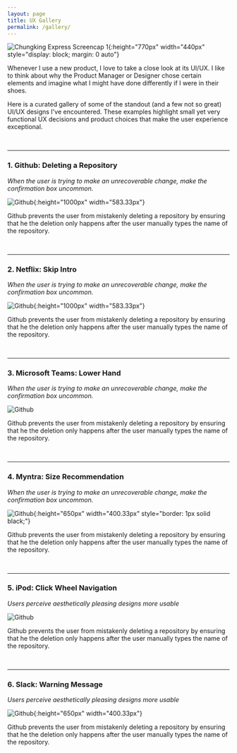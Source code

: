 ```yaml
---
layout: page
title: UX Gallery
permalink: /gallery/
---
```


![Chungking Express Screencap 1]({{site.baseurl}}/assets/images/sample_portfolio/cookies.png){:height="770px" width="440px" style="display: block; margin: 0 auto"}



Whenever I use a new product, I love to take a close look at its UI/UX. I like to think about why the Product Manager or Designer chose certain elements and imagine what I might have done differently if I were in their shoes.

Here is a curated gallery of some of the standout (and a few not so great) UI/UX designs I've encountered. These examples highlight small yet very functional UX decisions and product choices that make the user experience exceptional.

<br>

------



### 1. **Github:** Deleting a Repository

*When the user is trying to make an unrecoverable change, make the confirmation box uncommon.* 

![Github]({{site.baseurl}}/assets/gallery/github.png){:height="1000px" width="583.33px"}

Github prevents the user from mistakenly deleting a repository by ensuring  that he the deletion only happens after the user manually types the name of the repository.

<br>

------



### 2. **Netflix:** Skip Intro

*When the user is trying to make an unrecoverable change, make the confirmation box uncommon.* 

![Github]({{site.baseurl}}/assets/gallery/netflix.jpg){:height="1000px" width="583.33px"}

Github prevents the user from mistakenly deleting a repository by ensuring  that he the deletion only happens after the user manually types the name of the repository.

<br>

------



### 3. **Microsoft Teams:** Lower Hand

*When the user is trying to make an unrecoverable change, make the confirmation box uncommon.* 

![Github]({{site.baseurl}}/assets/gallery/teamshand.png)

Github prevents the user from mistakenly deleting a repository by ensuring  that he the deletion only happens after the user manually types the name of the repository.

<br>

------



### 4. **Myntra:** Size Recommendation

*When the user is trying to make an unrecoverable change, make the confirmation box uncommon.* 

![Github]({{site.baseurl}}/assets/gallery/myntra.png){:height="650px" width="400.33px" style="border: 1px solid black;"}

Github prevents the user from mistakenly deleting a repository by ensuring  that he the deletion only happens after the user manually types the name of the repository.

<br>

------



### 5. **iPod:** Click Wheel Navigation

*Users perceive aesthetically pleasing designs more usable* 

![Github]({{site.baseurl}}/assets/gallery/ipod.gif)

Github prevents the user from mistakenly deleting a repository by ensuring  that he the deletion only happens after the user manually types the name of the repository.

<br>

------



### 6. **Slack:** Warning Message

*Users perceive aesthetically pleasing designs more usable* 

![Github]({{site.baseurl}}/assets/gallery/slack.jpg){:height="650px" width="400.33px"}

Github prevents the user from mistakenly deleting a repository by ensuring  that he the deletion only happens after the user manually types the name of the repository.


